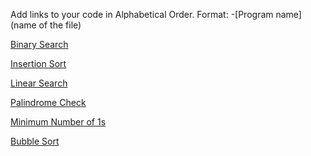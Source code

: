 Add links to your code in Alphabetical Order.
Format: -[Program name](name of the file)

[Binary Search](binary_search.js)

[Insertion Sort](insertion_sort.js)

[Linear Search](linear_search.js)

[Palindrome Check](Check_Palindrome.js)

[Minimum Number of 1s](./min_number_of_1.js)

[Bubble Sort](bubble_sort.js)
